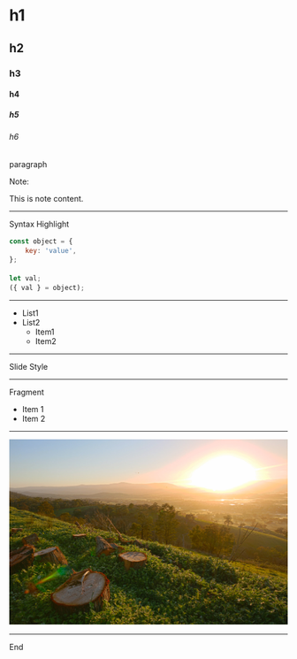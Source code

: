 # h1
## h2
### h3
#### h4
##### h5
###### h6

paragraph

Note:

This is note content.

---

Syntax Highlight

```js
const object = {
    key: 'value',
};

let val;
({ val } = object);
```

----

- List1
- List2
    - Item1
    - Item2

----

Slide Style

<!-- .slide: data-background="#ff0000" -->

----

Fragment

- Item 1 <!-- .element: class="fragment" data-fragment-index="2" -->
- Item 2 <!-- .element: class="fragment grow" data-fragment-index="1" -->

---

![img](./parallax.jpg)

----

End
